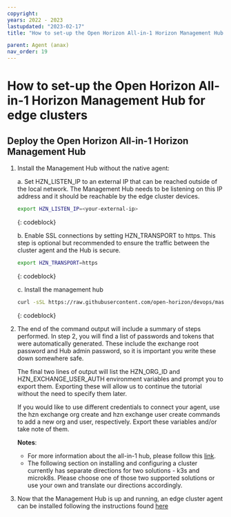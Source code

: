 ```yaml
---
copyright:
years: 2022 - 2023
lastupdated: "2023-02-17"
title: "How to set-up the Open Horizon All-in-1 Horizon Management Hub for edge clusters"

parent: Agent (anax)
nav_order: 19
---
```

# How to set-up the Open Horizon All-in-1 Horizon Management Hub for edge clusters

## Deploy the Open Horizon All-in-1 Horizon Management Hub

1. Install the Management Hub without the native agent:

   a. Set HZN_LISTEN_IP to an external IP that can be reached outside of the local network. The Management Hub needs to be listening on this IP address and it should be reachable by the edge cluster devices.

   ```bash
   export HZN_LISTEN_IP=<your-external-ip>
   ```
   {: codeblock}

   b. Enable SSL connections by setting HZN_TRANSPORT to https. This step is optional but recommended to ensure the traffic between the cluster agent and the Hub is secure.

   ```bash
   export HZN_TRANSPORT=https
   ```
   {: codeblock}

   c. Install the management hub

   ```bash
   curl -sSL https://raw.githubusercontent.com/open-horizon/devops/master/mgmt-hub/deploy-mgmt-hub.sh | bash -s -- -A
   ```
   {: codeblock}

2. The end of the command output will include a summary of steps performed. In step 2, you will find a list of passwords and tokens that were automatically generated. These include the exchange root password and Hub admin password, so it is important you write these down somewhere safe.

   The final two lines of output will list the HZN_ORG_ID and HZN_EXCHANGE_USER_AUTH environment variables and prompt you to export them. Exporting these will allow us to continue the tutorial without the need to specify them later.

   If you would like to use different credentials to connect your agent, use the hzn exchange org create and hzn exchange user create commands to add a new org and user, respectively. Export these variables and/or take note of them.

   **Notes**:
   - For more information about the all-in-1 hub, please follow this [link](/docs/mgmt-hub/docs/index.md).
   - The following section on installing and configuring a cluster currently has separate directions for two solutions - k3s and microk8s.  Please choose one of those two supported solutions or use your own and translate our directions accordingly.

3. Now that the Management Hub is up and running, an edge cluster agent can be installed following the instructions found [here](./cluster_install.md)
